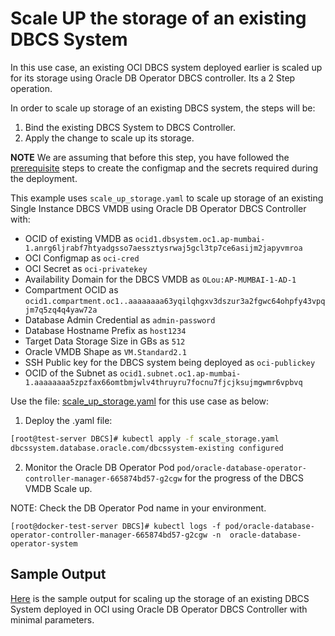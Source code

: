 # Scale UP the storage of an existing DBCS System

In this use case, an existing OCI DBCS system deployed earlier is scaled up for its storage using Oracle DB Operator DBCS controller. Its a 2 Step operation.

In order to scale up storage of an existing DBCS system, the steps will be:

1. Bind the existing DBCS System to DBCS Controller.
2. Apply the change to scale up its storage.

**NOTE** We are assuming that before this step, you have followed the [prerequisite](./../README.md#prerequsites-to-deploy-a-dbcs-system-using-oracle-db-operator-dbcs-controller) steps to create the configmap and the secrets required during the deployment.

This example uses `scale_up_storage.yaml` to scale up storage of an existing Single Instance DBCS VMDB using Oracle DB Operator DBCS Controller with:

- OCID of existing VMDB as `ocid1.dbsystem.oc1.ap-mumbai-1.anrg6ljrabf7htyadgsso7aessztysrwaj5gcl3tp7ce6asijm2japyvmroa`
- OCI Configmap as `oci-cred`  
- OCI Secret as `oci-privatekey`  
- Availability Domain for the DBCS VMDB as `OLou:AP-MUMBAI-1-AD-1`  
- Compartment OCID as `ocid1.compartment.oc1..aaaaaaaa63yqilqhgxv3dszur3a2fgwc64ohpfy43vpqjm7q5zq4q4yaw72a`  
- Database Admin Credential as `admin-password`  
- Database Hostname Prefix as `host1234`  
- Target Data Storage Size in GBs as `512`
- Oracle VMDB Shape as `VM.Standard2.1`  
- SSH Public key for the DBCS system being deployed as `oci-publickey`  
- OCID of the Subnet as `ocid1.subnet.oc1.ap-mumbai-1.aaaaaaaa5zpzfax66omtbmjwlv4thruyru7focnu7fjcjksujmgwmr6vpbvq`  


Use the file: [scale_up_storage.yaml](./scale_up_storage.yaml) for this use case as below:

1. Deploy the .yaml file:  
```sh
[root@test-server DBCS]# kubectl apply -f scale_storage.yaml
dbcssystem.database.oracle.com/dbcssystem-existing configured
```

2. Monitor the Oracle DB Operator Pod `pod/oracle-database-operator-controller-manager-665874bd57-g2cgw` for the progress of the DBCS VMDB Scale up. 

NOTE: Check the DB Operator Pod name in your environment.

```
[root@docker-test-server DBCS]# kubectl logs -f pod/oracle-database-operator-controller-manager-665874bd57-g2cgw -n  oracle-database-operator-system
```

## Sample Output

[Here](./scale_up_storage_sample_output.log) is the sample output for scaling up the storage of an existing DBCS System deployed in OCI using Oracle DB Operator DBCS Controller with minimal parameters.
